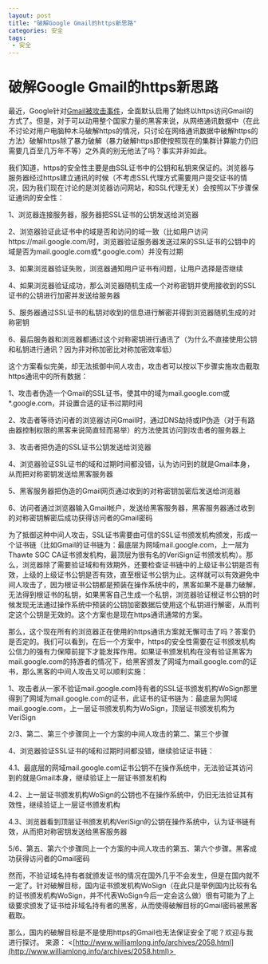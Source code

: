 ```yaml
---
layout: post
title: "破解Google Gmail的https新思路"
categories: 安全
tags: 
 - 安全
--- 
```


# 破解Google Gmail的https新思路

最近，Google针对[Gmail被攻击事件](http://www.williamlong.info/archives/2053.html)，全面默认启用了始终以https访问Gmail的方式了。但是，对于可以动用整个国家力量的黑客来说，从网络通讯数据中（在此不讨论对用户电脑种木马破解https的情况，只讨论在网络通讯数据中破解https的方法）破解https除了暴力破解（暴力破解https即使按照现在的集群计算能力仍旧需要几百至几万年不等）之外真的别无他法了吗？事实并非如此。

我们知道，https的安全性主要是由SSL证书中的公钥和私钥来保证的。浏览器与服务器经过https建立通讯的时候（不考虑SSL代理方式需要用户提交证书的情况，因为我们现在讨论的是浏览器访问网站，和SSL代理无关）会按照以下步骤保证通讯的安全性：

1、浏览器连接服务器，服务器把SSL证书的公钥发送给浏览器

2、浏览器验证此证书中的域是否和访问的域一致（比如用户访问https://mail.google.com/时，浏览器验证服务器发送过来的SSL证书的公钥中的域是否为mail.google.com或*.google.com）并没有过期

3、如果浏览器验证失败，浏览器通知用户证书有问题，让用户选择是否继续

4、如果浏览器验证成功，那么浏览器随机生成一个对称密钥并使用接收到的SSL证书的公钥进行加密并发送给服务器

5、服务器通过SSL证书的私钥对收到的信息进行解密并得到浏览器随机生成的对称密钥

6、最后服务器和浏览器都通过这个对称密钥进行通讯了（为什么不直接使用公钥和私钥进行通讯？因为非对称加密比对称加密效率低）

这个方案看似完美，却无法抵御中间人攻击，攻击者可以按以下步骤实施攻击截取https通讯中的所有数据：

1、攻击者伪造一个Gmail的SSL证书，使其中的域为mail.google.com或*.google.com，并设置合适的证书过期时间

2、攻击者等待访问者的浏览器访问Gmail时，通过DNS劫持或IP伪造（对于有路由器控制权限的黑客来说简直轻而易举）的方法使其访问到攻击者的服务器上

3、攻击者把伪造的SSL证书公钥发送给浏览器

4、浏览器验证SSL证书的域和过期时间都没错，认为访问到的就是Gmail本身，从而把对称密钥发送给黑客服务器

5、黑客服务器把伪造的Gmail网页通过收到的对称密钥加密后发送给浏览器

6、访问者通过浏览器输入Gmail帐户，发送给黑客服务器，黑客服务器通过收到的对称密钥解密后成功获得访问者的Gmail密码

为了抵御这种中间人攻击，SSL证书需要由可信的SSL证书颁发机构颁发，形成一个证书链（比如Gmail的证书链为：最底层为网域mail.google.com，上一层为Thawte SGC CA证书颁发机构，最顶层为很有名的VeriSign证书颁发机构）。那么，浏览器除了需要验证域和有效期外，还要检查证书链中的上级证书公钥是否有效，上级的上级证书公钥是否有效，直至根证书公钥为止。这样就可以有效避免中间人攻击了，因为根证书公钥都是预装在操作系统中的，黑客如果不是暴力破解，无法得到根证书的私钥，如果黑客自己生成一个私钥，浏览器验证根证书公钥的时候发现无法通过操作系统中预装的公钥加密数据后使用这个私钥进行解密，从而判定这个公钥是无效的。这个方案也是现在https通讯通常的方案。

那么，这个现在所有的浏览器正在使用的https通讯方案就无懈可击了吗？答案仍是否定的。我们可以看到，在后一个方案中，https的安全性需要在证书颁发机构公信力的强有力保障前提下才能发挥作用。如果证书颁发机构在没有验证黑客为mail.google.com的持游者的情况下，给黑客颁发了网域为mail.google.com的证书，那么黑客的中间人攻击又可以顺利实施：

1、攻击者从一家不验证mail.google.com持有者的SSL证书颁发机构WoSign那里得到了网域为mail.google.com的证书，此证书的证书链为：最底层为网域mail.google.com，上一层证书颁发机构为WoSign，顶层证书颁发机构为VeriSign

2/3、第二、第三个步骤同上一个方案的中间人攻击的第二、第三个步骤

4、浏览器验证SSL证书的域和过期时间都没错，继续验证证书链：

4.1、最底层的网域mail.google.com证书公钥不在操作系统中，无法验证其访问到的就是Gmail本身，继续验证上一层证书颁发机构

4.2、上一层证书颁发机构WoSign的公钥也不在操作系统中，仍旧无法验证其有效性，继续验证上一层证书颁发机构

4.3、浏览器看到顶层证书颁发机构VeriSign的公钥在操作系统中，认为证书链有效，从而把对称密钥发送给黑客服务器

5/6、第五、第六个步骤同上一个方案的中间人攻击的第五、第六个步骤。黑客成功获得访问者的Gmail密码

然而，不验证域名持有者就颁发证书的情况在国外几乎不会发生，但是在国内就不一定了。针对破解目标，国内证书颁发机构WoSign（在此只是举例国内比较有名的证书颁发机构WoSign，并不代表WoSign今后一定会这么做）很有可能为了上级要求颁发了证书给非域名持有者的黑客，从而使得破解目标的Gmail密码被黑客截取。

那么，国内的破解目标是不是使用https的Gmail也无法保证安全了呢？欢迎与我进行探讨。
来源： <[http://www.williamlong.info/archives/2058.html](http://www.williamlong.info/archives/2058.html)> 
